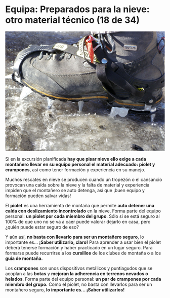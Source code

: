 # Equipa: Preparados para la nieve: otro material técnico (18 de 34)

![Equipa: Material técnico](img/crampones.JPG)

Si en la excursión planificada **hay que pisar nieve ello exige a cada montañero llevar en su equipo personal el material adecuado: piolet y crampones**, así como tener formación y experiencia en su manejo.

Muchos rescates en nieve se producen cuando un tropezón o el cansancio provocan una caída sobre la nieve y la falta de material y experiencia impiden que el montañero se auto detenga, así que ¡buen equipo y formación pueden salvar vidas!

El **piolet** es una herramienta de montaña que permite **auto detener una caída con deslizamiento incontrolado** en la nieve. Forma parte del equipo personal: **un piolet por cada miembro del grupo**. Sólo si se está seguro al 100% de que uno no se va a caer puede valorar dejarlo en casa, pero ¿quién puede estar seguro de eso?

Y aún así, **no basta con llevarlo para ser un montañero seguro**, lo importante es... **¡Saber utilizarlo, claro!** Para aprender a usar bien el piolet deberá tenerse formación y haber practicado en un lugar seguro. Para formarse puede recurrirse a los **cursillos** de los clubes de montaña o a los **guía de montaña.**

Los **crampones** son unos dispositivos metálicos y puntiagudos que se acoplan a las **botas** y **mejoran la adherencia en terrenos nevados o helados**. Forma parte del equipo personal: **un par de crampones por cada miembro del grupo.** Como el piolet, no basta con llevarlos para ser un montañero seguro, **lo importante es... **¡Saber utilizarlos!****

